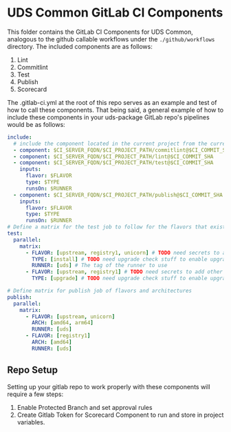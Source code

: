 # UDS Common GitLab CI Components

This folder contains the GitLab CI Components for UDS Common, analogous to the github callable workflows under the `./github/workflows` directory. The included components are as follows:

1. Lint
1. Commitlint
1. Test
1. Publish
1. Scorecard

The .gitlab-ci.yml at the root of this repo serves as an example and test of how to call these components. That being said, a general example of how to include these components in your uds-package GitLab repo's pipelines would be as follows:

```yaml
include:
  # include the component located in the current project from the current SHA
  - component: $CI_SERVER_FQDN/$CI_PROJECT_PATH/commitlint@$CI_COMMIT_SHA
  - component: $CI_SERVER_FQDN/$CI_PROJECT_PATH/lint@$CI_COMMIT_SHA
  - component: $CI_SERVER_FQDN/$CI_PROJECT_PATH/test@$CI_COMMIT_SHA
    inputs:
      flavor: $FLAVOR
      type: $TYPE
      runsOn: $RUNNER
  - component: $CI_SERVER_FQDN/$CI_PROJECT_PATH/publish@$CI_COMMIT_SHA
    inputs:
      flavor: $FLAVOR
      type: $TYPE
      runsOn: $RUNNER
# Define a matrix for the test job to follow for the flavors that exist for your package
test:
  parallel:
    matrix:
      - FLAVOR: [upstream, registry1, unicorn] # TODO need secrets to add other flavors
        TYPE: [install] # TODO need upgrade check stuff to enable upgrade type
        RUNNER: [uds] # The tag of the runner to use 
      - FLAVOR: [upstream, registry1] # TODO need secrets to add other flavors
        TYPE: [upgrade] # TODO need upgrade check stuff to enable upgrade type

# Define matrix for publish job of flavors and architectures
publish:
  parallel:
    matrix:
      - FLAVOR: [upstream, unicorn]
        ARCH: [amd64, arm64]
        RUNNER: [uds]
      - FLAVOR: [registry1]
        ARCH: [amd64]
        RUNNER: [uds]
```

## Repo Setup

Setting up your gitlab repo to work properly with these components will require a few steps:

1. Enable Protected Branch and set approval rules
2. Create Gitlab Token for Scorecard Component to run and store in project variables.
